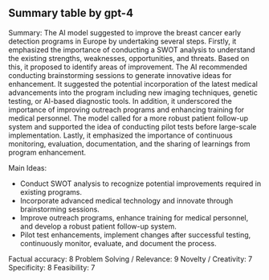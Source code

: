 ## Summary table by gpt-4
Summary: 
The AI model suggested to improve the breast cancer early detection programs in Europe by undertaking several steps. Firstly, it emphasized the importance of conducting a SWOT analysis to understand the existing strengths, weaknesses, opportunities, and threats. Based on this, it proposed to identify areas of improvement. The AI recommended conducting brainstorming sessions to generate innovative ideas for enhancement. It suggested the potential incorporation of the latest medical advancements into the program including new imaging techniques, genetic testing, or AI-based diagnostic tools. In addition, it underscored the importance of improving outreach programs and enhancing training for medical personnel. The model called for a more robust patient follow-up system and supported the idea of conducting pilot tests before large-scale implementation. Lastly, it emphasized the importance of continuous monitoring, evaluation, documentation, and the sharing of learnings from program enhancement.

Main Ideas: 
- Conduct SWOT analysis to recognize potential improvements required in existing programs. 
- Incorporate advanced medical technology and innovate through brainstorming sessions.
- Improve outreach programs, enhance training for medical personnel, and develop a robust patient follow-up system.
- Pilot test enhancements, implement changes after successful testing, continuously monitor, evaluate, and document the process. 

Factual accuracy: 8
Problem Solving / Relevance: 9
Novelty / Creativity: 7
Specificity: 8
Feasibility: 7